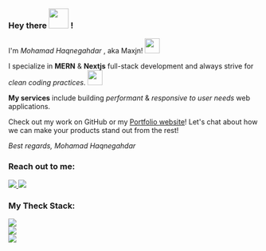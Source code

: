 
<p align="left">
<p align="left">
 <h3 align="left">Hey there <img height="40" src="https://em-content.zobj.net/source/microsoft-teams/363/raising-hands_light-skin-tone_1f64c-1f3fb_1f3fb.png" /> !</h3>
<p align="left">
 
I'm <i>Mohamad Haqnegahdar</i> , aka Maxjn! <img height="30" src="https://em-content.zobj.net/source/microsoft-teams/363/grinning-face_1f600.png"/>

I specialize in **MERN** & **Nextjs** full-stack development and always strive for _*clean coding practices*_. <img height="30" src="https://em-content.zobj.net/source/microsoft-teams/363/winking-face_1f609.png"/>

 **My services** include building *performant* & *responsive to user needs* web applications.

Check out my work on GitHub or my [Portfolio website](https://maxjn-portfolio-first.pages.dev/)!
Let's chat about how we can make your products stand out from the rest!

*Best regards, Mohamad Haqnegahdar*

</p>
<!--*Contacts -->
<h3 align="left">Reach out to me:</h3>
<p align="left">
    <a href="https://www.linkedin.com/in/maxjn/" target="blank" alt="Linkdin">
        <img src="https://skillicons.dev/icons?i=linkedin" />
    </a>
 <a mailto="mohamad.haqnegahdar@gmail.com" target="blank" alt="Gmail">
        <img src="https://skillicons.dev/icons?i=email" />
    </a>
</p>

<!--*Skills -->
<h3 align="left">My Theck Stack:</h3>
<p align="left">
  <a href="https://skillicons.dev">
    <img src="https://skillicons.dev/icons?i=react,nextjs,nodejs,mongodb,prisma" /></br>
    <img src="https://skillicons.dev/icons?i=ts,redux,jest,git,docker" /></br>
    <img src="https://skillicons.dev/icons?i=tailwind,sass" /></br>
  </a>
</p>
